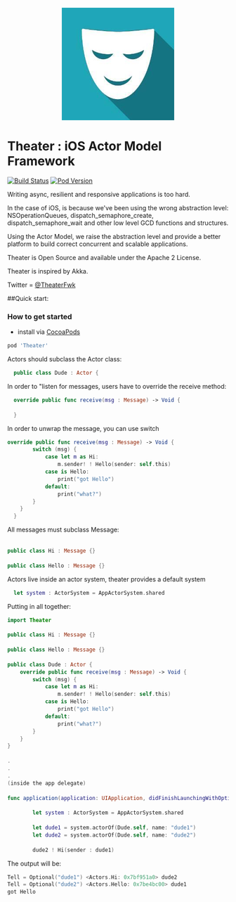 
<p align="center" >
  <img src="theaterlogo.jpg" title="Theter logo" float=left>
</p>

# Theater : iOS Actor Model Framework
[![Build Status](https://travis-ci.org/darioalessandro/Theater.svg)](https://travis-ci.org/darioalessandro/Theater)
[![Pod Version](http://img.shields.io/cocoapods/v/Theater.svg?style=flat)](http://cocoadocs.org/docsets/Theater/)

Writing async, resilient and responsive applications is too hard. 

In the case of iOS, is because we've been using the wrong abstraction level: NSOperationQueues, dispatch_semaphore_create, dispatch_semaphore_wait and other low level GCD functions and structures.

Using the Actor Model, we raise the abstraction level and provide a better platform to build correct concurrent and scalable applications.

Theater is Open Source and available under the Apache 2 License.

Theater is inspired by Akka.

Twitter = [@TheaterFwk](https://twitter.com/TheaterFwk)

##Quick start:

### How to get started
- install via [CocoaPods](http://cocoapods.org)

```ruby
pod 'Theater'
```

Actors should subclass the Actor class:

```swift
  public class Dude : Actor {
```
In order to "listen for messages, users have to override the receive method:
```swift
  override public func receive(msg : Message) -> Void {

  }
```

In order to unwrap the message, you can use switch 

```swift
override public func receive(msg : Message) -> Void {
        switch (msg) {
            case let m as Hi:
                m.sender! ! Hello(sender: self.this)
            case is Hello:
                print("got Hello")
            default:
                print("what?")
        }
    }
  }
```

All messages must subclass Message:
```swift

public class Hi : Message {}
 
public class Hello : Message {}

```

Actors live inside an actor system, theater provides a default system

```swift
  let system : ActorSystem = AppActorSystem.shared
```

Putting in all together:

```swift
import Theater
 
public class Hi : Message {}
 
public class Hello : Message {}
 
public class Dude : Actor {
    override public func receive(msg : Message) -> Void {
        switch (msg) {
            case let m as Hi:
                m.sender! ! Hello(sender: self.this)
            case is Hello:
                print("got Hello")
            default:
                print("what?")
        }
    }
}

.
.
.
(inside the app delegate)

func application(application: UIApplication, didFinishLaunchingWithOptions launchOptions: [NSObject: AnyObject]?) -> Bool {
        
        let system : ActorSystem = AppActorSystem.shared
        
        let dude1 = system.actorOf(Dude.self, name: "dude1")
        let dude2 = system.actorOf(Dude.self, name: "dude2")
        
        dude2 ! Hi(sender : dude1)
```

The output will be:
```swift
Tell = Optional("dude1") <Actors.Hi: 0x7bf951a0> dude2 
Tell = Optional("dude2") <Actors.Hello: 0x7be4bc00> dude1 
got Hello
```
